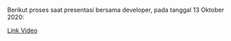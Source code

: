 Berikut proses saat presentasi bersama developer, pada tanggal 13 Oktober 2020:

[Link Video](https://www.youtube.com/watch?v=fxir56GtqhE)
